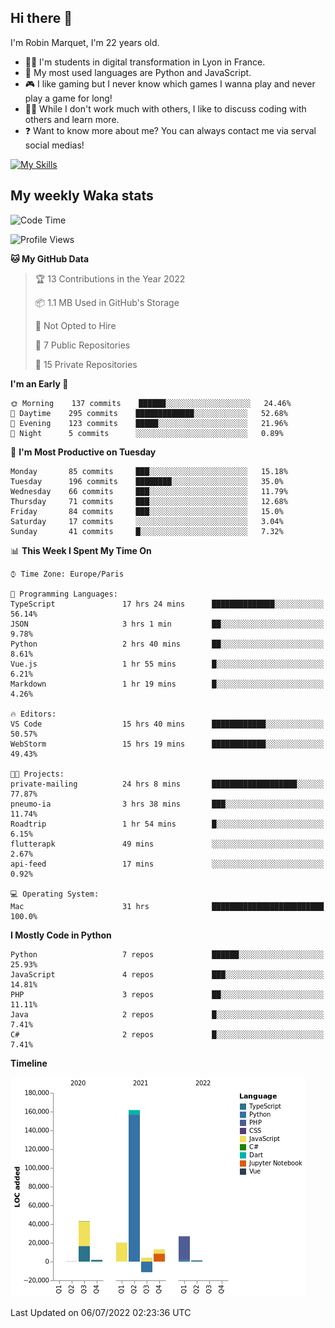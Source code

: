 ## Hi there 👋

I'm Robin Marquet, I'm 22 years old.

- 👨‍💻 I'm students in digital transformation in Lyon in France.
- 🌱 My most used languages are Python and JavaScript.
- 🎮 I like gaming but I never know which games I wanna play and never play a game for long!
- 👯‍♀️ While I don't work much with others, I like to discuss coding with others and learn more.
- ❓ Want to know more about me? You can always contact me via serval social medias!

[![My Skills](https://skillicons.dev/icons?i=js,html,css,docker,express,figma,firebase,graphql,mongodb,mysql,nodejs,py,react,ts,vue)](https://skillicons.dev)

## My weekly Waka stats

<!--START_SECTION:waka-->
![Code Time](http://img.shields.io/badge/Code%20Time-0%20secs-blue)

![Profile Views](http://img.shields.io/badge/Profile%20Views-0-blue)

**🐱 My GitHub Data** 

> 🏆 13 Contributions in the Year 2022
 > 
> 📦 1.1 MB Used in GitHub's Storage 
 > 
> 🚫 Not Opted to Hire
 > 
> 📜 7 Public Repositories 
 > 
> 🔑 15 Private Repositories  
 > 
**I'm an Early 🐤** 

```text
🌞 Morning    137 commits    ██████░░░░░░░░░░░░░░░░░░░   24.46% 
🌆 Daytime    295 commits    █████████████░░░░░░░░░░░░   52.68% 
🌃 Evening    123 commits    █████░░░░░░░░░░░░░░░░░░░░   21.96% 
🌙 Night      5 commits      ░░░░░░░░░░░░░░░░░░░░░░░░░   0.89%

```
📅 **I'm Most Productive on Tuesday** 

```text
Monday       85 commits     ███░░░░░░░░░░░░░░░░░░░░░░   15.18% 
Tuesday      196 commits    ████████░░░░░░░░░░░░░░░░░   35.0% 
Wednesday    66 commits     ███░░░░░░░░░░░░░░░░░░░░░░   11.79% 
Thursday     71 commits     ███░░░░░░░░░░░░░░░░░░░░░░   12.68% 
Friday       84 commits     ███░░░░░░░░░░░░░░░░░░░░░░   15.0% 
Saturday     17 commits     ░░░░░░░░░░░░░░░░░░░░░░░░░   3.04% 
Sunday       41 commits     █░░░░░░░░░░░░░░░░░░░░░░░░   7.32%

```


📊 **This Week I Spent My Time On** 

```text
⌚︎ Time Zone: Europe/Paris

💬 Programming Languages: 
TypeScript               17 hrs 24 mins      ██████████████░░░░░░░░░░░   56.14% 
JSON                     3 hrs 1 min         ██░░░░░░░░░░░░░░░░░░░░░░░   9.78% 
Python                   2 hrs 40 mins       ██░░░░░░░░░░░░░░░░░░░░░░░   8.61% 
Vue.js                   1 hr 55 mins        █░░░░░░░░░░░░░░░░░░░░░░░░   6.21% 
Markdown                 1 hr 19 mins        █░░░░░░░░░░░░░░░░░░░░░░░░   4.26%

🔥 Editors: 
VS Code                  15 hrs 40 mins      ████████████░░░░░░░░░░░░░   50.57% 
WebStorm                 15 hrs 19 mins      ████████████░░░░░░░░░░░░░   49.43%

🐱‍💻 Projects: 
private-mailing          24 hrs 8 mins       ███████████████████░░░░░░   77.87% 
pneumo-ia                3 hrs 38 mins       ███░░░░░░░░░░░░░░░░░░░░░░   11.74% 
Roadtrip                 1 hr 54 mins        █░░░░░░░░░░░░░░░░░░░░░░░░   6.15% 
flutterapk               49 mins             ░░░░░░░░░░░░░░░░░░░░░░░░░   2.67% 
api-feed                 17 mins             ░░░░░░░░░░░░░░░░░░░░░░░░░   0.92%

💻 Operating System: 
Mac                      31 hrs              █████████████████████████   100.0%

```

**I Mostly Code in Python** 

```text
Python                   7 repos             ██████░░░░░░░░░░░░░░░░░░░   25.93% 
JavaScript               4 repos             ███░░░░░░░░░░░░░░░░░░░░░░   14.81% 
PHP                      3 repos             ██░░░░░░░░░░░░░░░░░░░░░░░   11.11% 
Java                     2 repos             █░░░░░░░░░░░░░░░░░░░░░░░░   7.41% 
C#                       2 repos             █░░░░░░░░░░░░░░░░░░░░░░░░   7.41%

```


**Timeline**

![Chart not found](https://raw.githubusercontent.com/rmarquet21/rmarquet21/main/charts/bar_graph.png) 


 Last Updated on 06/07/2022 02:23:36 UTC
<!--END_SECTION:waka-->
